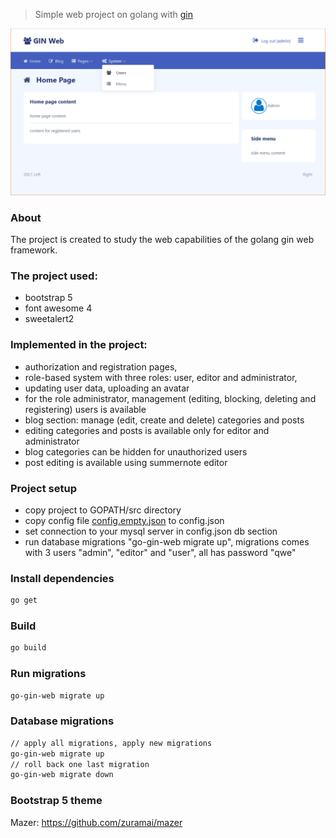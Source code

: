 
> Simple web project on golang with [gin](https://github.com/gin-gonic/gin)

[![title.png](title.png)](#title)

### About
The project is created to study the web capabilities of the golang gin web framework.

### The project used:
- bootstrap 5
- font awesome 4
- sweetalert2

### Implemented in the project:
- authorization and registration pages,
- role-based system with three roles: user, editor and administrator,
- updating user data, uploading an avatar
- for the role administrator, management (editing, blocking, deleting and registering) users is available
- blog section: manage (edit, create and delete) categories and posts
- editing categories and posts is available only for editor and administrator
- blog categories can be hidden for unauthorized users
- post editing is available using summernote editor 

### Project setup
- copy project to GOPATH/src directory
- copy config file [config.empty.json](config.empty.json) to config.json
- set connection to your mysql server in config.json db section
- run database migrations "go-gin-web migrate up", migrations comes with 3 users "admin", "editor" and "user", all has password "qwe"

### Install dependencies
```bash
go get
```

### Build
```bash
go build
```

### Run migrations
```bash
go-gin-web migrate up
```

### Database migrations
```bash
// apply all migrations, apply new migrations
go-gin-web migrate up
// roll back one last migration
go-gin-web migrate down
```

### Bootstrap 5 theme
Mazer: https://github.com/zuramai/mazer

